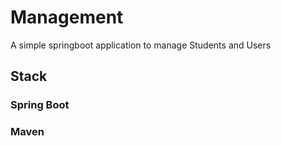 # Management
A simple springboot application to manage Students and Users
## Stack
### Spring Boot 
### Maven
